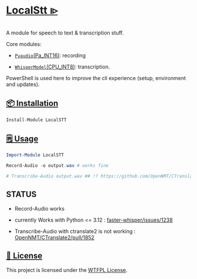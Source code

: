 ﻿# [LocalStt ၊▹](https://www.powershellgallery.com/packages/LocalSTT)

A module for speech to text & transcription stuff.

Core modules:

- [`Pyaudio`(Pa_INT16)](https://people.csail.mit.edu/hubert/pyaudio/): recording

- [`WhisperModel`(CPU_INT8)](https://github.com/openai/whisper): transcription.

PowerShell is used here to improve the cli experience (setup, environment and
updates).

## [📦 Installation](README.md)

```PowerShell
Install-Module LocalSTT
```

## [🗒 Usage](docs/Readme.md)

```PowerShell
Import-Module LocalSTT

Record-Audio -o output.wav # works fine

# Transcribe-Audio output.wav ## !? https://github.com/OpenNMT/CTranslate2/pull/1852
```


## STATUS

- Record-Audio works
- currently Works with Python <= 3.12 : [faster-whisper/issues/1238](https://github.com/SYSTRAN/faster-whisper/issues/1238)

- Transcribe-Audio with ctranslate2 is not working : [OpenNMT/CTranslate2/pull/1852](https://github.com/OpenNMT/CTranslate2/pull/1852)

## [🧾 License](LICENSE)

This project is licensed under the [WTFPL License](LICENSE).
